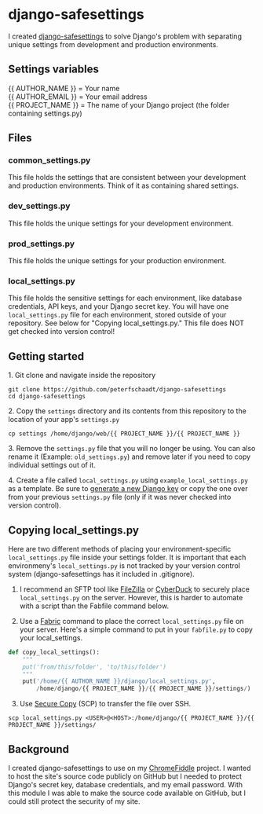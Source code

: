 # django-safesettings

I created [django-safesettings](https://github.com/peterfschaadt/django-safesettings) to solve Django's problem with separating unique settings from development and production environments. 

## Settings variables

{{ AUTHOR_NAME }} = Your name  
{{ AUTHOR_EMAIL }} = Your email address  
{{ PROJECT_NAME }} = The name of your Django project (the folder containing settings.py)

## Files

### common_settings.py

This file holds the settings that are consistent between your development and production environments. Think of it as containing shared settings.

### dev_settings.py

This file holds the unique settings for your development environment.

### prod_settings.py

This file holds the unique settings for your production environment.

### local_settings.py

This file holds the sensitive settings for each environment, like database credentials, API keys, and your Django secret key. You will have one ```local_settings.py``` file for each environment, stored outside of your repository. See below for "Copying local_settings.py." This file does NOT get checked into version control!

## Getting started

1\. Git clone and navigate inside the repository

```
git clone https://github.com/peterfschaadt/django-safesettings
cd django-safesettings
```

2\. Copy the ```settings``` directory and its contents from this repository to the location of your app's ```settings.py```

```
cp settings /home/django/web/{{ PROJECT_NAME }}/{{ PROJECT_NAME }}
```

3\. Remove the ```settings.py``` file that you will no longer be using. You can also rename it (Example: ```old_settings.py```) and remove later if you need to copy individual settings out of it.

4\. Create a file called ```local_settings.py``` using ```example_local_settings.py``` as a template. Be sure to [generate a new Django key](http://www.miniwebtool.com/django-secret-key-generator) or copy the one over from your previous ```settings.py``` file (only if it was never checked into version control).

## Copying local_settings.py

Here are two different methods of placing your environment-specific ```local_settings.py``` file inside your settings folder. It is important that each environmeny's ```local_settings.py``` is not tracked by your version control system (django-safesettings has it included in .gitignore).

1. I recommend an SFTP tool like [FileZilla](https://filezilla-project.org) or [CyberDuck](http://cyberduck.ch) to securely place ```local_settings.py``` on the server. However, this is harder to automate with a script than the Fabfile command below.

2. Use a [Fabric](http://docs.fabfile.org/en/1.6/) command to place the correct ```local_settings.py``` file on your server. Here's a simple command to put in your ```fabfile.py``` to copy your local_settings.

```python
def copy_local_settings():
    """
    put('from/this/folder', 'to/this/folder')
    """
    put('/home/{{ AUTHOR_NAME }}/django/local_settings.py', 
        /home/django/{{ PROJECT_NAME }}/{{ PROJECT_NAME }}/settings/)
```

3. Use [Secure Copy](http://www.hypexr.org/linux_scp_help.php) (SCP) to transfer the file over SSH.

```
scp local_settings.py <USER>@<HOST>:/home/django/{{ PROJECT_NAME }}/{{ PROJECT_NAME }}/settings/
```

## Background

I created django-safesettings to use on my [ChromeFiddle](http://chromefiddle.com) project. I wanted to host the site's source code publicly on GitHub but I needed to protect Django's secret key, database credentials, and my email password. With this module I was able to make the source code available on GitHub, but I could still protect the security of my site.
